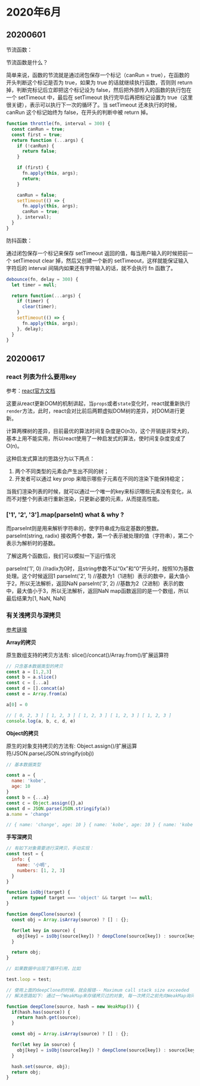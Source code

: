 # 2020年6月

## 20200601

节流函数：

节流函数是什么？

简单来说，函数的节流就是通过闭包保存一个标记（canRun = true），在函数的开头判断这个标记是否为 true，如果为 true 的话就继续执行函数，否则则 return 掉，判断完标记后立即把这个标记设为 false，然后把外部传入的函数的执行包在一个 setTimeout 中，最后在 setTimeout 执行完毕后再把标记设置为 true（这里很关键），表示可以执行下一次的循环了。当 setTimeout 还未执行的时候，canRun 这个标记始终为 false，在开头的判断中被 return 掉。

```javascript
function throttle(fn, interval = 300) {
  const canRun = true;
  const first = true;
  return function (...args) {
    if (!canRun) {
      return false;
    }

    if (first) {
      fn.apply(this, args);
      return;
    }

    canRun = false;
    setTimeout(() => {
      fn.apply(this, args);
      canRun = true;
    }, interval);
  }
}
```

防抖函数：

通过闭包保存一个标记来保存 setTimeout 返回的值，每当用户输入的时候把前一个 setTimeout clear 掉，然后又创建一个新的 setTimeout，这样就能保证输入字符后的 interval 间隔内如果还有字符输入的话，就不会执行 fn 函数了。

```javascript
debounce(fn, delay = 300) {
  let timer = null;

  return function(...args) {
    if (timer) {
      clear(timer);
    }
    setTimeout(() => {
      fn.apply(this, args);
    }, delay);
  }
}
```

## 20200617

### react 列表为什么要用key

参考：[react官方文档](https://zh-hans.reactjs.org/docs/reconciliation.html#recursing-on-children)

这要从react更新DOM的机制讲起，当`props`或者`state`变化时，react就重新执行`render`方法，此时，react会对比前后两颗虚拟DOM树的差异，对DOM进行更新。

计算两棵树的差异，目前最优的算法时间复杂度是O(n3)，这个开销是非常大的，基本上用不能实用，所以react使用了一种启发式的算法，使时间复杂度变成了O(n)。

这种启发式算法的思路分为以下两点：

1. 两个不同类型的元素会产生出不同的树；
2. 开发者可以通过 key prop 来暗示哪些子元素在不同的渲染下能保持稳定；

当我们渲染列表的时候，就可以通过一个唯一的key来标识哪些元素没有变化，从而不对整个列表进行重新渲染，只更新必要的元素，从而提高性能。

### ['1', '2', '3'].map(parseInt) what & why ?

而parseInt则是用来解析字符串的，使字符串成为指定基数的整数。
parseInt(string, radix)
接收两个参数，第一个表示被处理的值（字符串），第二个表示为解析时的基数。

了解这两个函数后，我们可以模拟一下运行情况

parseInt('1', 0) //radix为0时，且string参数不以“0x”和“0”开头时，按照10为基数处理。这个时候返回1
parseInt('2', 1) //基数为1（1进制）表示的数中，最大值小于2，所以无法解析，返回NaN
parseInt('3', 2) //基数为2（2进制）表示的数中，最大值小于3，所以无法解析，返回NaN
map函数返回的是一个数组，所以最后结果为[1, NaN, NaN]

### 有关浅拷贝与深拷贝

[参考链接](https://github.com/NuoHui/fe-note/blob/master/docs/javascript/%E6%B7%B1%E6%8B%B7%E8%B4%9D%E4%B8%8E%E6%B5%85%E6%8B%B7%E8%B4%9D.md#%E7%8E%AF)

**Array的拷贝**

原生数组支持的拷贝方法有: slice()/concat()/Array.from()/扩展运算符

```javascript
// 只含基本数据类型的拷贝
const a = [1,2,3]
const b = a.slice()
const c = [...a]
const d = [].concat(a)
const e = Array.from(a)

a[0] = 0

// [ 0, 2, 3 ] [ 1, 2, 3 ] [ 1, 2, 3 ] [ 1, 2, 3 ] [ 1, 2, 3 ]
console.log(a, b, c, d, e)
```

**Object的拷贝**

原生的对象支持拷贝的方法有: Object.assign()/扩展运算符/JSON.parse(JSON.stringify(obj))

```javascript
// 基本数据类型

const a = {
  name: 'kobe',
  age: 10
}
const b = {...a}
const c = Object.assign({},a)
const d = JSON.parse(JSON.stringify(a))
a.name = 'change'

// { name: 'change', age: 10 } { name: 'kobe', age: 10 } { name: 'kobe', age: 10 } { name: 'kobe', age: 10 }

```

**手写深拷贝**

```javascript
// 有如下对象需要进行深拷贝，手动实现： 
const test = {
  info: {
    name: '小明',
    numbers: [1, 2, 3]
  }
}

function isObj(target) {
  return typeof target === 'object' && target !== null;
}

function deepClone(source) {
  const obj = Array.isArray(source) ? [] : {};

  for(let key in source) {
    obj[key] = isObj(source[key]) ? deepClone(source[key]) : source[key];
  }

  return obj;
}

// 如果数据中出现了循环引用，比如

test.loop = test;

// 使用上面的deepClone的时候，就会报错-- Maximum call stack size exceeded
// 解决思路如下: 通过一个WeakMap来存储拷贝过的对象, 每一次拷贝之前先向WeakMap询问是否拷贝, 有直接返回没有就拷贝。

function deepClone(source, hash = new WeakMap()) {
  if(hash.has(source)) {
    return hash.get(source);
  }

  const obj = Array.isArray(source) ? [] : {};

  for(let key in source) {
    obj[key] = isObj(source[key]) ? deepClone(source[key]) : source[key];
  }

  hash.set(source, obj);
  return obj;
}
```

